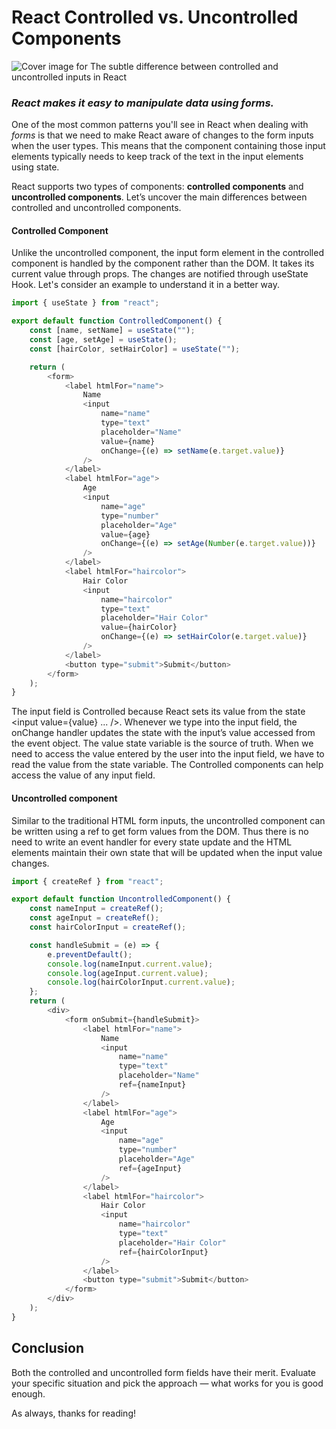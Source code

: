 # React Controlled vs. Uncontrolled Components

![Cover image for The subtle difference between controlled and uncontrolled inputs in React](https://res.cloudinary.com/practicaldev/image/fetch/s--dzigYd3W--/c_imagga_scale,f_auto,fl_progressive,h_420,q_auto,w_1000/https://dev-to-uploads.s3.amazonaws.com/i/yqqyaq37tbo5n6fhqs7f.jpg)

### _React makes it easy to manipulate data using forms._

One of the most common patterns you'll see in React when dealing with _forms_ is that we need to make React aware of changes to the form inputs when the user types. This means that the component containing those input elements typically needs to keep track of the text in the input elements using state.

React supports two types of components: **controlled components** and **uncontrolled components**. Let’s uncover the main differences between controlled and uncontrolled components.

#### Controlled Component

Unlike the uncontrolled component, the input form element in the controlled component is handled by the component rather than the DOM. It takes its current value through props. The changes are notified through useState Hook.
Let's consider an example to understand it in a better way.

```javascript
import { useState } from "react";

export default function ControlledComponent() {
    const [name, setName] = useState("");
    const [age, setAge] = useState();
    const [hairColor, setHairColor] = useState("");

    return (
        <form>
            <label htmlFor="name">
                Name
                <input
                    name="name"
                    type="text"
                    placeholder="Name"
                    value={name}
                    onChange={(e) => setName(e.target.value)}
                />
            </label>
            <label htmlFor="age">
                Age
                <input
                    name="age"
                    type="number"
                    placeholder="Age"
                    value={age}
                    onChange={(e) => setAge(Number(e.target.value))}
                />
            </label>
            <label htmlFor="haircolor">
                Hair Color
                <input
                    name="haircolor"
                    type="text"
                    placeholder="Hair Color"
                    value={hairColor}
                    onChange={(e) => setHairColor(e.target.value)}
                />
            </label>
            <button type="submit">Submit</button>
        </form>
    );
}

```

The input field is Controlled because React sets its value from the state <input value={value} ... />. Whenever we type into the input field, the onChange handler updates the state with the input’s value accessed from the event object. The value state variable is the source of truth. When we need to access the value entered by the user into the input field, we have to read the value from the state variable. The Controlled components can help access the value of any input field.

#### Uncontrolled component

Similar to the traditional HTML form inputs, the uncontrolled component can be written using a ref to get form values from the DOM. Thus there is no need to write an event handler for every state update and the HTML elements maintain their own state that will be updated when the input value changes.

```javascript
import { createRef } from "react";

export default function UncontrolledComponent() {
    const nameInput = createRef();
    const ageInput = createRef();
    const hairColorInput = createRef();

    const handleSubmit = (e) => {
        e.preventDefault();
        console.log(nameInput.current.value);
        console.log(ageInput.current.value);
        console.log(hairColorInput.current.value);
    };
    return (
        <div>
            <form onSubmit={handleSubmit}>
                <label htmlFor="name">
                    Name
                    <input
                        name="name"
                        type="text"
                        placeholder="Name"
                        ref={nameInput}
                    />
                </label>
                <label htmlFor="age">
                    Age
                    <input
                        name="age"
                        type="number"
                        placeholder="Age"
                        ref={ageInput}
                    />
                </label>
                <label htmlFor="haircolor">
                    Hair Color
                    <input
                        name="haircolor"
                        type="text"
                        placeholder="Hair Color"
                        ref={hairColorInput}
                    />
                </label>
                <button type="submit">Submit</button>
            </form>
        </div>
    );
}
```




## Conclusion

Both the controlled and uncontrolled form fields have their merit. Evaluate your specific situation and pick the approach — what works for you is good enough.



As always, thanks for reading!